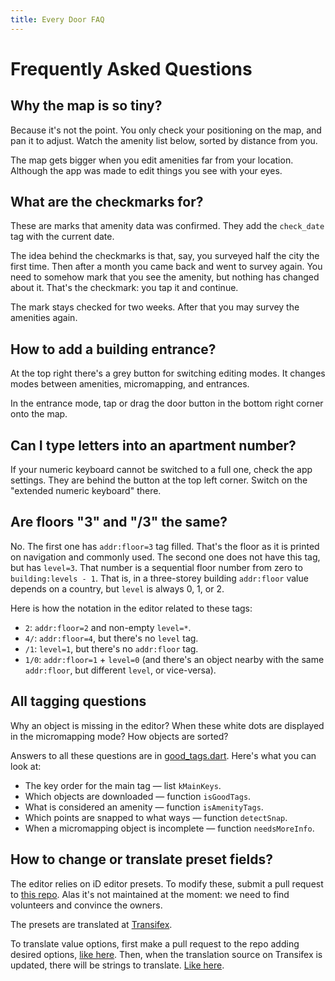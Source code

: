 ```yaml
---
title: Every Door FAQ
---
```

# Frequently Asked Questions

## Why the map is so tiny?

Because it's not the point. You only check your positioning on the map,
and pan it to adjust. Watch the amenity list below, sorted by distance
from you.

The map gets bigger when you edit amenities far from your location.
Although the app was made to edit things you see with your eyes.

## What are the checkmarks for?

These are marks that amenity data was confirmed. They add the
`check_date` tag with the current date.

The idea behind the checkmarks is that, say, you surveyed half
the city the first time. Then after a month you came back and
went to survey again. You need to somehow mark that you see
the amenity, but nothing has changed about it. That's the checkmark:
you tap it and continue.

The mark stays checked for two weeks. After that you may survey
the amenities again.

## How to add a building entrance?

At the top right there's a grey button for switching editing modes.
It changes modes between amenities, micromapping, and entrances.

In the entrance mode, tap or drag the door button in the bottom
right corner onto the map.

## Can I type letters into an apartment number?

If your numeric keyboard cannot be switched to a full one, check
the app settings. They are behind the button at the top left corner.
Switch on the "extended numeric keyboard" there.

## Are floors "3" and "/3" the same?

No. The first one has `addr:floor=3` tag filled. That's the floor
as it is printed on navigation and commonly used. The second one
does not have this tag, but has `level=3`. That number is a sequential
floor number from zero to `building:levels - 1`. That is, in a
three-storey building `addr:floor` value depends on a country,
but `level` is always 0, 1, or 2.

Here is how the notation in the editor related to these tags:

* `2`: `addr:floor=2` and non-empty `level=*`.
* `4/`: `addr:floor=4`, but there's no `level` tag.
* `/1`: `level=1`, but there's no `addr:floor` tag.
* `1/0`: `addr:floor=1` + `level=0` (and there's an object nearby
  with the same `addr:floor`, but different `level`, or vice-versa).

## All tagging questions

Why an object is missing in the editor? When these white dots are
displayed in the micromapping mode? How objects are sorted?

Answers to all these questions are in
[good\_tags.dart](https://github.com/Zverik/every_door/blob/main/lib/helpers/good_tags.dart).
Here's what you can look at:

* The key order for the main tag — list `kMainKeys`.
* Which objects are downloaded — function `isGoodTags`.
* What is considered an amenity — function `isAmenityTags`.
* Which points are snapped to what ways — function `detectSnap`.
* When a micromapping object is incomplete — function `needsMoreInfo`.

## How to change or translate preset fields?

The editor relies on iD editor presets. To modify these, submit
a pull request to [this repo](https://github.com/openstreetmap/id-tagging-schema).
Alas it's not maintained at the moment: we need to find volunteers
and convince the owners.

The presets are translated at [Transifex](https://www.transifex.com/openstreetmap/id-editor/translate/#ru/presets/).

To translate value options, first make a pull request to the repo
adding desired options, [like here](https://github.com/openstreetmap/id-tagging-schema/blob/main/data/fields/camera/type.json).
Then, when the translation source on Transifex is updated, there
will be strings to translate.
[Like here](https://www.transifex.com/openstreetmap/id-editor/translate/#ru/presets/101711314?q=key%3Apresets.fields.camera%2Ftype).
